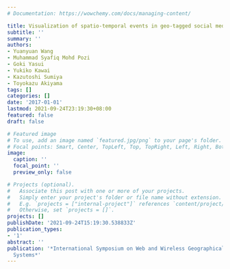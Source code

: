 ```yaml
---
# Documentation: https://wowchemy.com/docs/managing-content/

title: Visualization of spatio-temporal events in geo-tagged social media
subtitle: ''
summary: ''
authors:
- Yuanyuan Wang
- Muhammad Syafiq Mohd Pozi
- Goki Yasui
- Yukiko Kawai
- Kazutoshi Sumiya
- Toyokazu Akiyama
tags: []
categories: []
date: '2017-01-01'
lastmod: 2021-09-24T23:19:30+08:00
featured: false
draft: false

# Featured image
# To use, add an image named `featured.jpg/png` to your page's folder.
# Focal points: Smart, Center, TopLeft, Top, TopRight, Left, Right, BottomLeft, Bottom, BottomRight.
image:
  caption: ''
  focal_point: ''
  preview_only: false

# Projects (optional).
#   Associate this post with one or more of your projects.
#   Simply enter your project's folder or file name without extension.
#   E.g. `projects = ["internal-project"]` references `content/project/deep-learning/index.md`.
#   Otherwise, set `projects = []`.
projects: []
publishDate: '2021-09-24T15:19:30.538833Z'
publication_types:
- '1'
abstract: ''
publication: '*International Symposium on Web and Wireless Geographical Information
  Systems*'
---
```

